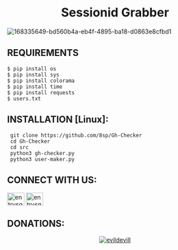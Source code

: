 <h1 align="center">Sessionid Grabber</h1>

![168335649-bd560b4a-eb4f-4895-ba18-d0863e8cfbd1](https://user-images.githubusercontent.com/88463490/169566482-52da65e7-6d8f-47e0-bfae-cc0c7d9e8bd0.png)

## REQUIREMENTS

```
$ pip install os
$ pip install sys
$ pip install colorama
$ pip install time
$ pip install requests
$ users.txt
```
## INSTALLATION [Linux]:
```
 git clone https://github.com/8sp/Gh-Checker
 cd Gh-Checker
 cd src
 python3 gh-checker.py
 python3 user-maker.py
```
## CONNECT WITH US:

<a href="https://instagram.com/entrysquad" target="blank"><img align="center" src="https://raw.githubusercontent.com/rahuldkjain/github-profile-readme-generator/master/src/images/icons/Social/instagram.svg" alt="entrysquad" height="30" width="40" /></a>
<a href="https://t.me/overexcited" target="blank"><img align="center" src="https://upload.wikimedia.org/wikipedia/commons/8/82/Telegram_logo.svg" alt="entrysquad" height="30" width="40" /></a></a>
## DONATIONS:

<p align="center">
<a href="https://www.paypal.me/donate2null"><img title="evildevill" src="https://camo.githubusercontent.com/ae8af018f80649f3d379eb23dbf59acceaffa24e/68747470733a2f2f6c69626572617061792e636f6d2f6173736574732f776964676574732f646f6e6174652e737667"></a>
</p>

